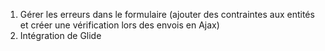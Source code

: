 1. Gérer les erreurs dans le formulaire (ajouter des contraintes aux entités et créer une vérification lors des envois en Ajax)
2. Intégration de Glide